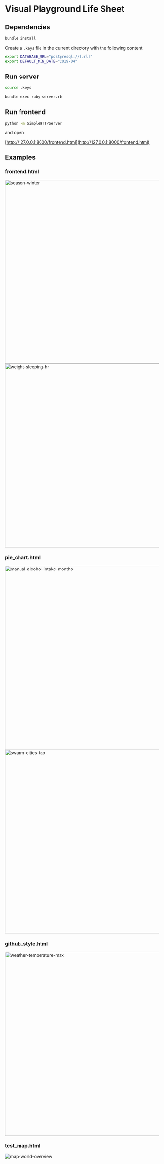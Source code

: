 # Visual Playground Life Sheet

## Dependencies

```sh
bundle install
```

Create a `.keys` file in the current directory with the following content

```sh
export DATABASE_URL="postgresql://[url]"
export DEFAULT_MIN_DATE="2019-04"
```

## Run server

```sh
source .keys
```

```sh
bundle exec ruby server.rb
```

## Run frontend

```sh
python -m SimpleHTTPServer
```

and open 

[http://127.0.0.1:8000/frontend.html](http://127.0.0.1:8000/frontend.html)

## Examples

### frontend.html

<img width="600" alt="season-winter" src="https://user-images.githubusercontent.com/869950/158059535-6d8c0ec9-87e8-4264-b6b4-cd1d89f16a87.png">

<img width="600" alt="weight-sleeping-hr" src="https://user-images.githubusercontent.com/869950/158059552-67498231-23ef-4983-b010-ddcc4ede21e1.png">

### pie_chart.html

<img width="600" alt="manual-alcohol-intake-months" src="https://user-images.githubusercontent.com/869950/158059517-aba213e4-49a0-46b7-b427-e14fc813dce2.png">

<img width="600" alt="swarm-cities-top" src="https://user-images.githubusercontent.com/869950/158059524-fa09cadc-b0f2-404f-8a36-5e9e360646f6.png">

### github_style.html

<img width="600" alt="weather-temperature-max" src="https://user-images.githubusercontent.com/869950/158059507-95931303-98b2-45b4-a51c-ce1c95a1f1be.png">

### test_map.html

![map-world-overview](https://user-images.githubusercontent.com/869950/158059566-3f5c87ef-9103-4f71-b96e-73b2e690054b.jpg)




